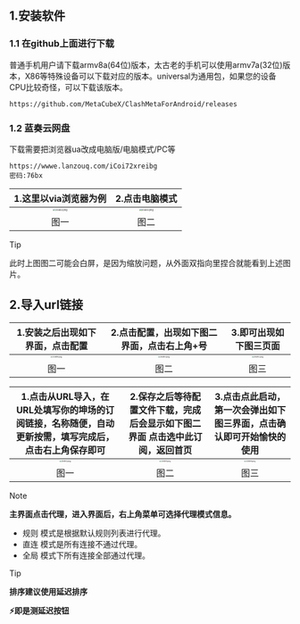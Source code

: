 ## 1.安装软件

### 1.1 在github上面进行下载

普通手机用户请下载armv8a(64位)版本，太古老的手机可以使用armv7a(32位)版本，X86等特殊设备可以下载对应的版本。universal为通用包，如果您的设备CPU比较奇怪，可以下载该版本。

```shell
https://github.com/MetaCubeX/ClashMetaForAndroid/releases
```
### 1.2 蓝奏云网盘

下载需要把浏览器ua改成电脑版/电脑模式/PC等

```shell
https://wwwe.lanzouq.com/iCoi72xreibg
密码:76bx
```
|                    1.这里以via浏览器为例                     |                        2.点击电脑模式                        |
| :----------------------------------------------------------: | :----------------------------------------------------------: |
| <img src="https://hantianzhun.github.io/blog/issues2.1.png" alt="20482.png" style="zoom:25%;" /> | <img src="https://hantianzhun.github.io/blog/issues2.2.png" alt="20483.png" style="zoom:25%;" /> |
|                             图一                             |                             图二                             |

> [!TIP]
> 此时上图图二可能会白屏，是因为缩放问题，从外面双指向里捏合就能看到上述图片。

## 2.导入url链接

|               1.安装之后出现如下界面，点击配置               |         2.点击配置，出现如下图二界面，点击右上角+号          |                    3.即可出现如下图三页面                    |
| :----------------------------------------------------------: | :----------------------------------------------------------: | :----------------------------------------------------------: |
| <img src="https://hantianzhun.github.io/blog/issues2.3.png" alt="20489.png" style="zoom:20%;" /> | <img src="https://hantianzhun.github.io/blog/issues2.4.png" alt="20490.png" style="zoom:20%;" /> | <img src="https://hantianzhun.github.io/blog/issues2.5.png" alt="20491.png" style="zoom:20%;" /> |
|                             图一                             |                             图二                             |                             图三                             |

| 1.点击从URL导入，在URL处填写你的坤场的订阅链接，名称随便，自动更新按需，填写完成后，点击右上角保存即可 | 2.保存之后等待配置文件下载，完成后会显示如下图二界面 点击选中此订阅，返回首页 | 3.点击点此启动，第一次会弹出如下图三界面，点击确认即可开始愉快的使用 |
| :----------------------------------------------------------: | :----------------------------------------------------------: | :----------------------------------------------------------: |
| <img src="https://hantianzhun.github.io/blog/issues2.6.png" alt="20492.png" style="zoom:20%;" /> | <img src="https://hantianzhun.github.io/blog/issues2.7.png" alt="20493.png" style="zoom:20%;" /> | <img src="https://hantianzhun.github.io/blog/issues2.8.png" alt="20494.png" style="zoom:20%;" /> |
|                             图一                             |                             图二                             |                             图三                             |

> [!NOTE]
>
> **主界面点击代理，进入界面后，右上角菜单可选择代理模式信息。**
>
> - 规则 模式是根据默认规则列表进行代理。
> - 直连 模式是所有连接不通过代理。
> - 全局 模式下所有连接全部通过代理。

> [!TIP]
>
> **排序建议使用延迟排序**
>
> **⚡即是测延迟按钮**